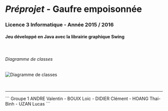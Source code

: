# *Préprojet* - Gaufre empoisonnée
### Licence 3 Informatique - Année 2015 / 2016
#### Jeu développé en Java avec la librairie graphique Swing
<br/>
  
###### Diagramme de classes
![Diagramme de classes](https://github.com/ClementDidier/poisonned-waffle/blob/master/docs/images/ClassDiagram.png)

<br/>
<hr/>
```
Groupe 1
ANDRE Valentin - BOUIX Loic  - DIDIER Clément - HOANG Thai-Binh - UZAN Lucas
```
